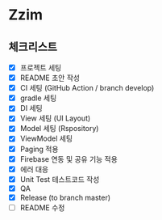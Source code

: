 # Zzim


## 체크리스트
- [X] 프로젝트 세팅
- [X] README 초안 작성
- [X] CI 세팅 (GitHub Action / branch develop)
- [X] gradle 세팅
- [X] DI 세팅
- [X] View 세팅 (UI Layout)
- [X] Model 세팅 (Rspository)
- [X] ViewModel 세팅
- [X] Paging 적용
- [X] Firebase 연동 및 공유 기능 적용
- [X] 에러 대응
- [X] Unit Test 테스트코드 작성
- [X] QA
- [X] Release (to branch master)
- [ ] README 수정
